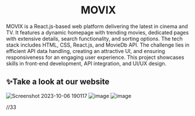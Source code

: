 
<h1 align="center"> MOVIX</h1>
MOVIX is a React.js-based web platform delivering the latest in cinema and TV. It features a dynamic homepage with trending movies, dedicated pages with extensive details, search functionality, and sorting options. The tech stack includes HTML, CSS, React.js, and MovieDb API. The challenge lies in efficient API data handling, creating an attractive UI, and ensuring responsiveness for an engaging user experience. This project showcases skills in front-end development, API integration, and UI/UX design.


## :sparkles:Take a look at our website 
<p align="center">

![Screenshot 2023-10-06 190117](https://github.com/nimishsara12/Cinetrek/assets/84761132/50afd4f3-ad44-4b47-a6a4-8fc85fd6909a)
![image](https://github.com/nimishsara12/Cinetrek/assets/84761132/022718ef-a889-471c-8d82-42b7adc06092)
![image](https://github.com/nimishsara12/Cinetrek/assets/84761132/8934a90a-a490-444d-a27d-161babe425a4)


//33
